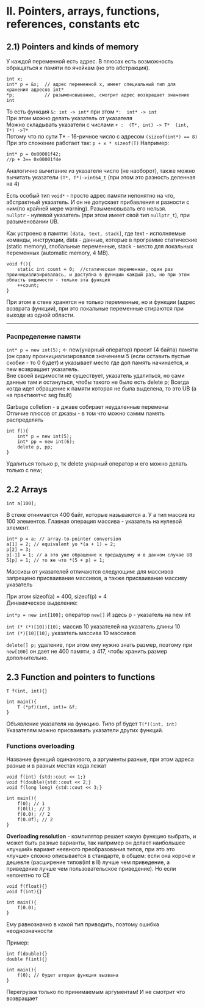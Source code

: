 # II. Pointers, arrays, functions, references, constants etc
## 2.1) Pointers and kinds of memory

У каждой переменной есть адрес. В плюсах есть возможность обращаться к памяти по ячейкам (но это абстракция).
```
int x;
int* p = &x;  // адрес переменной x, имеет специальный тип для хранения адресов int*
*p;			  // разыменовывание, смотрит адрес возвращает значение int
```
То есть функция `&: int -> int*`    при этом  `*:  int* -> int`  
При этом можно делать указатель от указателя  
Можно складывать указатели с числами `+ :  (T*, int) -> T*  (int, T*) ->T*`  
Потому что по сути T* - 16-ричное число с адресом `(sizeof(int*) == 8)`
При это сложение работает так: `p + x * sizeof(T)`
Например: 
```
int* p = 0x00001f42;
//p + 3== 0x00001f4e
```

Аналогично вычитание из указателя число (не наоборот), также можно вычитать указатели `(T*, T*)->int64_t` (при этом это разность деленная на 4)  

Есть особый тип `void*` - просто адрес памяти непонятно на что, абстрактный указатель. 
И он не допускает прибавления и разности с ним(по крайней мере warning). Разыменовывать его нельзя.  
`nullptr` - нулевой указатель (при этом имеет свой тип `nullptr_t`), при разыменовании UB.   

Как устроено в памяти: `[data, text, stack]`, где text - исполняемые команды, инструкции, data - данные, которые в программе статические (static memory), глобальные переменные, stack - место для локальных переменных (automatic memory, 4 MB).  
```
void f(){
    static int count = 0;  //статическая переменная, один раз проинициализировалась, и доступна в функции каждый раз, но при этом область видимости - только эта функция
    ++count;
}
```
При этом в стеке хранятся не только переменные, но и функции (адрес возврата функции), при это локальные переменные стираются при выходе из одной области.  

-----

### Распределение памяти

`int* p = new int(5);`  <- new(унарный оператор) просит (4 байта) памяти (он сразу проинициализировался значением 5 (если оставить пустые скобки - то 0 будет) и указывает место где доп память начинается, и new возвращает указатель.  
Вне своей видимости не существует, указатель удалиться, но сами данные там и остануться, чтобы такого не было есть delete p; 
Всегда когда идет обращение к памяти которая не была выделена, то это UB (а на практикетчс seg fault)  

Garbage colletion - в джаве собирает неудаленные перемены  
Отличие плюсов от джавы - в том что можно самим память распределять  
```
int f(){
    int* p = new int(5);
    int* pp = new int(6);
    delete p, pp;
}
```
Удалиться только p, тк delete унарный оператор и его можно делать только с new;  

## 2.2 Arrays

`int a[100];`  

В стеке отнимается 400 байт, которые называются а. У а тип массив из 100 элементов. Главная операция массива  - указатель на нулевой элемент.  
```
int* p = a; // array-to-pointer conversion
a[1] = 2; // equivalent yo *(a + 1) = 2;
p[2] = 3;
p[-1] = 1; // а это уже обращение к предыдущему и в данном случае UB
5[p] = 1; // то же что *(5 + p) = 1;
```
Массивы от указателей отличаются следующим: для массивов запрещено присваивание массивов, а также присваивание массиву указатель  

При этом sizeof(a) = 400, sizeof(p) = 4  
Динамическое выделение:  

`int*p = new int[100];`  оператор `new[]` 
И здесь p - указатель на new int  

`int (* (*)[10])[10];` массив 10 указателей на указатель длины 10  
`int (*)[10][10];` указатель массива 10 массивов

`delete[] p;` удаление, при этом ему нужно знать размер, поэтому при `new[100]` он дает не 400 памяти, а 417, чтобы хранить размер дополнительно.

## 2.3 Function and pointers to functions
```
T f(int, int){}

int main(){
    T (*pf)(int, int)= &f;
}
```
Объявление указателя на функцию. Типо pf будет `T(*)(int, int)`  
Указателям можно присваивать указатели других функций.

### Functions overloading

Название функций одинакового, а аргументы разные, при этом адреса разные и в разных местах кода лежат  
```
void f(int) {std::cout << 1;}
void f(double){std::cout << 2;}
void f(long long) {std::cout << 3;}

int main(){
    f(0); // 1
    f(0ll); // 3
    f(0.0); // 2
    f(0.0f); // 2
}
```
**Overloading resolution** - компилятор решает какую функцию выбрать, и может быть разные варианты, так например он делает наибольшее «лучший» вариант неявного преобразования типов, при это это «лучше» сложно описывается в стандарте, в общем: если она короче и дешевле (расширение типов(int в ll) лучше чем приведение, а приведение лучше чем пользовательское приведение). Но если непонятно то CE  
```
void f(float){}
void f(int){}

int main(){
    f(0.0);
}
```
Ему равнозначно в какой тип приводить, поэтому ошибка неоднозначности  

Пример:
```
int f(double){}
double f(int){}

int main(){
    f(0); // будет вторая функция вызвана
}
```
Перегрузка только по принимаемым аргументам! И не смотрит что возвращает
